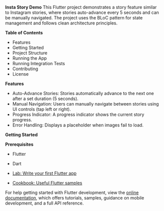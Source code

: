 **Insta Story Demo**
This Flutter project demonstrates a story feature similar to Instagram stories, where stories auto-advance every 5 seconds and can be manually navigated. The project uses the BLoC pattern for state management and follows clean architecture principles.

**Table of Contents**
- Features
- Getting Started
- Project Structure
- Running the App
- Running Integration Tests
- Contributing
- License
  
**Features**

- Auto-Advance Stories: Stories automatically advance to the next one after a set duration (5 seconds).
- Manual Navigation: Users can manually navigate between stories using UI controls (tap left or right).
- Progress Indicator: A progress indicator shows the current story progress.
- Error Handling: Displays a placeholder when images fail to load.
  
**Getting Started**

**Prerequisites**

- Flutter
- Dart

  
- [Lab: Write your first Flutter app](https://docs.flutter.dev/get-started/codelab)
- [Cookbook: Useful Flutter samples](https://docs.flutter.dev/cookbook)

For help getting started with Flutter development, view the
[online documentation](https://docs.flutter.dev/), which offers tutorials,
samples, guidance on mobile development, and a full API reference.
